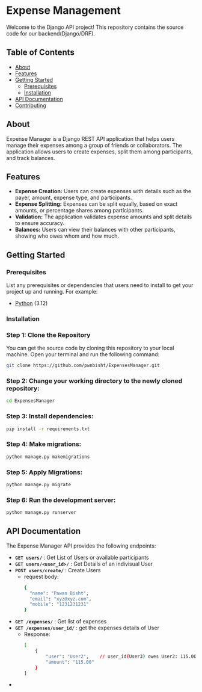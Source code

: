 # Expense Management

Welcome to the Django API project! This repository contains the source code for our backend(Django/DRF).

## Table of Contents

- [About](#about)
- [Features](#features)
- [Getting Started](#getting-started)
  - [Prerequisites](#prerequisites)
  - [Installation](#installation)
- [API Documentation](#api-documentation)
- [Contributing](#contributing)
  
## About
Expense Manager is a Django REST API application that helps users manage their expenses among a group of friends or collaborators. The application allows users to create expenses, split them among participants, and track balances.

## Features
- **Expense Creation:** Users can create expenses with details such as the payer, amount, expense type, and participants.
- **Expense Splitting:** Expenses can be split equally, based on exact amounts, or percentage shares among participants.
- **Validation:** The application validates expense amounts and split details to ensure accuracy.
- **Balances:** Users can view their balances with other participants, showing who owes whom and how much.

## Getting Started

### Prerequisites

List any prerequisites or dependencies that users need to install to get your project up and running. For example:
- [Python](https://www.python.org/downloads/) (3.12)

### Installation

### Step 1: Clone the Repository

You can get the source code by cloning this repository to your local machine. Open your terminal and run the following command:
```bash
git clone https://github.com/pwnbisht/ExpensesManager.git
```
### Step 2: Change your working directory to the newly cloned repository:
```bash
cd ExpensesManager
```
### Step 3: Install dependencies:
```bash
pip install -r requirements.txt
```
### Step 4: Make migrations:
```bash
python manage.py makemigrations
```
### Step 5: Apply Migrations:
```bash
python manage.py migrate
```
### Step 6: Run the development server:
```bash
python manage.py runserver
```

## API Documentation

The Expense Manager API provides the following endpoints:
- **`GET users/`** : Get List of Users or available participants
- **`GET users/<user_id>/`** : Get Details of an indivisual User
- **`POST users/create/`** : Create Users
  - request body:
    ```bash
    {
      "name": "Pawan Bisht",
      "email": "xyz@xyz.com",
      "mobile": "1231231231"
    }
    ```
- **`GET /expenses/`** : Get list of expenses
- **`GET /expenses/user_id/`** : get the expenses details of User
  - Response:
      ```bash
      [
          {
              "user": "User2",    // user_id(User3) owes User2: 115.00
              "amount": "115.00"
          }
      ]
      ```
- 
